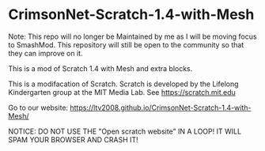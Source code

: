 # CrimsonNet-Scratch-1.4-with-Mesh

Note: This repo will no longer be Maintained by me as I will be moving focus to SmashMod. 
This repository will still be open to the community so that they can improve on it.

This is a mod of Scratch 1.4 with Mesh and extra blocks.

This is a modifacation of Scratch.
Scratch is developed by the Lifelong Kindergarten group at the MIT Media Lab. See https://scratch.mit.edu

Go to our website:
https://ltv2008.github.io/CrimsonNet-Scratch-1.4-with-Mesh/

NOTICE: DO NOT USE THE "Open scratch website" IN A LOOP! IT WILL SPAM YOUR BROWSER AND CRASH IT!
